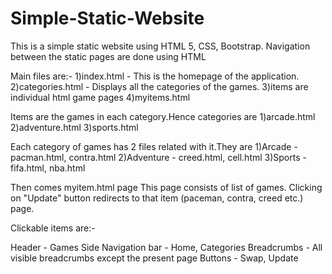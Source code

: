 # Simple-Static-Website

This is a simple static website using HTML 5, CSS, Bootstrap.
Navigation between the static pages are done using HTML

Main files are:-
1)index.html - This is the homepage of the application.
2)categories.html - Displays all the categories of the games.
3)items are individual html game pages
4)myitems.html


Items are the games in each category.Hence categories are
1)arcade.html
2)adventure.html
3)sports.html

Each category of games has 2 files related with it.They are
1)Arcade - pacman.html, contra.html
2)Adventure - creed.html, cell.html
3)Sports - fifa.html, nba.html

Then comes myitem.html page
This page consists of list of games. Clicking on "Update" button redirects to that item (paceman, contra, creed etc.) page.

Clickable items are:- 

Header - Games
Side Navigation bar - Home, Categories
Breadcrumbs - All visible breadcrumbs except the present page
Buttons - Swap, Update


